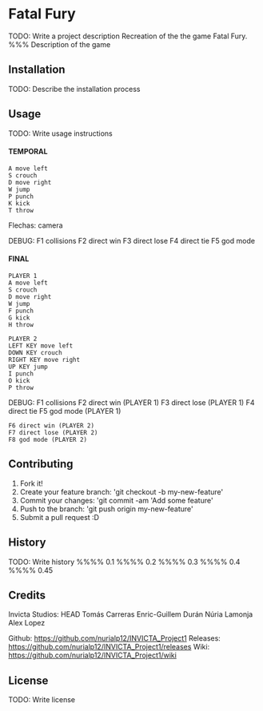 ﻿# Fatal Fury
TODO: Write a project description
Recreation of the the game Fatal Fury.
	%%% Description of the game


## Installation
TODO: Describe the installation process


## Usage
TODO: Write usage instructions

#### TEMPORAL
	A move left
	S crouch
	D move right
	W jump
	P punch
	K kick
	T throw

Flechas: camera

DEBUG:
	F1 collisions
	F2 direct win
	F3 direct lose
	F4 direct tie
	F5 god mode

#### FINAL
	PLAYER 1
	A move left
	S crouch
	D move right
	W jump
	F punch
	G kick
	H throw

	PLAYER 2
	LEFT KEY move left
	DOWN KEY crouch
	RIGHT KEY move right
	UP KEY jump
	I punch
	O kick
	P throw

DEBUG:
	F1 collisions
	F2 direct win (PLAYER 1)
	F3 direct lose (PLAYER 1)
	F4 direct tie
	F5 god mode (PLAYER 1)

	F6 direct win (PLAYER 2)
	F7 direct lose (PLAYER 2)
	F8 god mode (PLAYER 2)


## Contributing
1. Fork it!
2. Create your feature branch: 'git checkout -b my-new-feature'
3. Commit your changes: 'git commit -am 'Add some feature'
4. Push to the branch: 'git push origin my-new-feature'
5. Submit a pull request :D


## History
TODO: Write history
	%%%% 0.1
	%%%% 0.2
	%%%% 0.3
	%%%% 0.4
	%%%% 0.45 


## Credits
Invicta Studios:
HEAD
Tomás Carreras
Enric-Guillem Durán
Núria Lamonja
Alex Lopez

Github: https://github.com/nurialp12/INVICTA_Project1
Releases: https://github.com/nurialp12/INVICTA_Project1/releases
Wiki: https://github.com/nurialp12/INVICTA_Project1/wiki


## License
TODO: Write license

